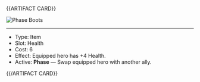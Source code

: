 <!-- ======================================

How to Contribute: https://ggs.wiki/r/howto

Artifact-specific info: https://github.com/GGS-ORG/artifact/blob/master/README.md

====================================== -->


{{ARTIFACT CARD}}

<!-- Card image goes here. -->

![Phase Boots](https://i.imgur.com/1sKXoiz.jpg)

---

<!-- Card description goes here. -->

* Type: Item
* Slot: Health
* Cost: 6
* Effect: Equipped hero has +4 Health.
* Active: **Phase** — Swap equipped hero with another ally. 

{{/ARTIFACT CARD}}
